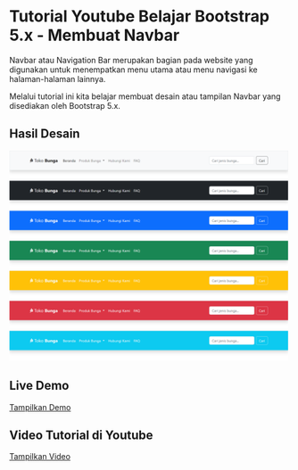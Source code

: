 # Tutorial Youtube Belajar Bootstrap 5.x - Membuat Navbar

Navbar atau Navigation Bar merupakan bagian pada website yang digunakan untuk menempatkan menu utama atau menu navigasi ke halaman-halaman lainnya.

Melalui tutorial ini kita belajar membuat desain atau tampilan Navbar yang disediakan oleh Bootstrap 5.x.

## Hasil Desain

<img src="./_screenshot/navbar.png" width="500px">

## Live Demo

[Tampilkan Demo](https://janzenfaidiban.github.io/tutorial-belajar-bootstrap-5x-membuat-navbar/)

## Video Tutorial di Youtube

[Tampilkan Video](...)
